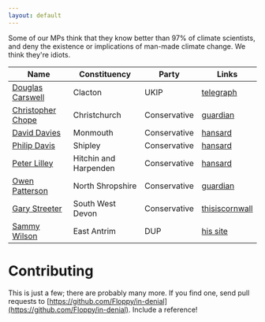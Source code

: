 ```yaml
---
layout: default
---
```


Some of our MPs think that they know better than 97% of climate scientists, and deny the existence or implications of man-made climate change. We think they're idiots.

| Name | Constituency | Party | Links |
| ---- | ------------ | ----- | ----- |
| [Douglas Carswell](http://www.theyworkforyou.com/mp/11621/douglas_carswell/clacton) | Clacton | UKIP | [telegraph](http://blogs.telegraph.co.uk/news/douglascarswellmp/100236055/wind-farms-and-renewable-energy-a-modern-version-of-a-medieval-scam/) |
| [Christopher Chope](http://www.theyworkforyou.com/mp/10103/christopher_chope/christchurch) | Christchurch | Conservative | [guardian](http://www.theguardian.com/environment/blog/2010/oct/25/climate-fools-day-sceptics-parliament) |
| [David Davies](http://www.theyworkforyou.com/mp/?m=40407) | Monmouth | Conservative | [hansard](http://www.theyworkforyou.com/whall/?gid=2013-09-10a.236.5) |
| [Philip Davis](http://www.theyworkforyou.com/mp/?m=40531) | Shipley | Conservative | [hansard](http://www.theyworkforyou.com/whall/?gid=2013-09-10a.236.2) |
| [Peter Lilley](http://www.theyworkforyou.com/mp/?m=40318)| Hitchin and Harpenden | Conservative | [hansard](http://www.theyworkforyou.com/whall/?gid=2013-09-10a.246.1) |
| [Owen Patterson](http://www.theyworkforyou.com/mp/10473/owen_paterson/north_shropshire) | North Shropshire | Conservative | [guardian](http://www.theguardian.com/environment/2013/sep/30/owen-paterson-minister-climate-change-advantages) |
| [Gary Streeter](http://www.theyworkforyou.com/mp/10575/gary_streeter/south_west_devon) | South West Devon | Conservative | [thisiscornwall](http://www.thisiscornwall.co.uk/Devon-MP-Gary-Streeter-sceptical-climate-change/story-19654123-detail/story.html#axzz2emCvUUdn)
| [Sammy Wilson](http://www.theyworkforyou.com/mp/11374/sammy_wilson/east_antrim) | East Antrim | DUP | [his site](http://www.sammywilson.org/2013/09/11/sammy-wilson-on-costs-of-climate-change-act/) |

# Contributing

This is just a few; there are probably many more. If you find one, send pull requests to [https://github.com/Floppy/in-denial](https://github.com/Floppy/in-denial). Include a reference!
